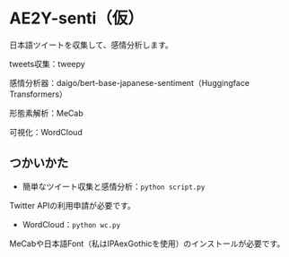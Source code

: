 # AE2Y-senti（仮）

日本語ツイートを収集して、感情分析します。

tweets収集：tweepy

感情分析器：daigo/bert-base-japanese-sentiment（Huggingface Transformers）

形態素解析：MeCab

可視化：WordCloud

## つかいかた
- 簡単なツイート収集と感情分析：`python script.py`

Twitter APIの利用申請が必要です。

- WordCloud：`python wc.py`

MeCabや日本語Font（私はIPAexGothicを使用）のインストールが必要です。
